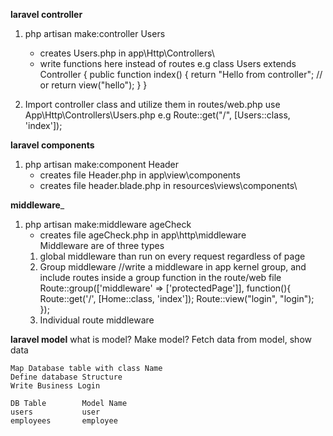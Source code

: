 __laravel controller__
1. php artisan make:controller Users
    - creates Users.php in app\Http\Controllers\
    - write functions here instead of routes
    e.g class Users extends Controller 
    {
        public function index()
        {
            return "Hello from controller"; // or 
            return view("hello");
        }
    }

2. Import controller class and utilize them in routes/web.php
use App\Http\Controllers\Users.php
e.g Route::get("/", [Users::class, 'index']);

__laravel components__
1. php artisan make:component Header
    - creates file Header.php in app\view\components
    - creates file header.blade.php in resources\views\components\

__middleware___
1. php artisan make:middleware ageCheck
    - creates file ageCheck.php in app\http\middleware\
Middleware are of three types
   1. global middleware than run on every request regardless of page
   2. Group middleware
        //write a middleware in app kernel group, and include routes inside a group function in the route/web file
        Route::group(['middleware' => ['protectedPage']], function(){
        Route::get('/', [Home::class, 'index']);
        Route::view("login", "login");
        });
   3. Individual route middleware

__laravel model__
what is model? Make model? Fetch data from model, show data


    Map Database table with class Name
    Define database Structure
    Write Business Login

    DB Table        Model Name
    users           user
    employees       employee

